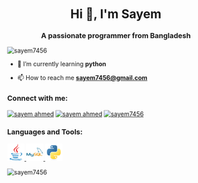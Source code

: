 <h1 align="center">Hi 👋, I'm Sayem</h1>
<h3 align="center">A passionate programmer from Bangladesh</h3>

<p align="left"> <img src="https://komarev.com/ghpvc/?username=sayem7456&label=Profile%20views&color=a9f505&style=flat" alt="sayem7456" /> </p>

- 🌱 I’m currently learning **python**

- 📫 How to reach me **sayem7456@gmail.com**

<h3 align="left">Connect with me:</h3>
<p align="left">
<a href="https://www.linkedin.com/in/sayem-ahmed-5b21b21b5/" target="blank"><img align="center" src="https://raw.githubusercontent.com/rahuldkjain/github-profile-readme-generator/master/src/images/icons/Social/linked-in-alt.svg" alt="sayem ahmed" height="30" width="40" /></a>
<a href="https://www.facebook.com/profile.php?id=100009572460162" target="blank"><img align="center" src="https://raw.githubusercontent.com/rahuldkjain/github-profile-readme-generator/master/src/images/icons/Social/facebook.svg" alt="sayem ahmed" height="30" width="40" /></a>
<a href="https://www.instagram.com/sayem7456/" target="blank"><img align="center" src="https://raw.githubusercontent.com/rahuldkjain/github-profile-readme-generator/master/src/images/icons/Social/instagram.svg" alt="sayem7456" height="30" width="40" /></a>
</p>

<h3 align="left">Languages and Tools:</h3>
<p align="left"> <a href="https://www.java.com" target="_blank" rel="noreferrer"> <img src="https://raw.githubusercontent.com/devicons/devicon/master/icons/java/java-original.svg" alt="java" width="40" height="40"/> </a> <a href="https://www.mysql.com/" target="_blank" rel="noreferrer"> <img src="https://raw.githubusercontent.com/devicons/devicon/master/icons/mysql/mysql-original-wordmark.svg" alt="mysql" width="40" height="40"/> </a> <a href="https://www.python.org" target="_blank" rel="noreferrer"> <img src="https://raw.githubusercontent.com/devicons/devicon/master/icons/python/python-original.svg" alt="python" width="40" height="40"/> </a> </p>

<p><img align="center" src="https://github-readme-stats.vercel.app/api/top-langs?username=sayem7456&show_icons=true&locale=en&layout=compact" alt="sayem7456" /></p>
